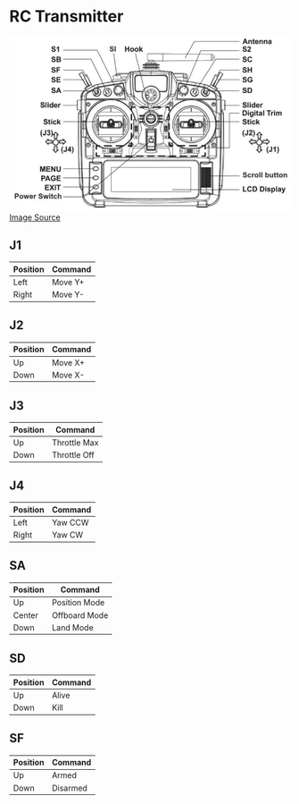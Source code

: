 # RC Transmitter

![](./imgs/FrSky-Access-Taranis-X9D-Plus-Layout-768x475.png)
[Image Source](https://device.report/manual/342515)

## J1
| Position | Command |
| - | - |
| Left | Move Y+ |
| Right | Move Y- |

## J2
| Position | Command |
| - | - |
| Up | Move X+ |
| Down | Move X- |

## J3
| Position | Command |
| - | - |
| Up | Throttle Max |
| Down | Throttle Off |

## J4
| Position | Command |
| - | - |
| Left | Yaw CCW |
| Right | Yaw CW |

## SA
| Position | Command |
| - | - |
| Up | Position Mode |
| Center | Offboard Mode |
| Down | Land Mode |

## SD
| Position | Command |
| - | - |
| Up | Alive |
| Down | Kill |


## SF
| Position | Command |
| - | - |
| Up | Armed |
| Down | Disarmed |